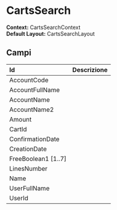 # CartsSearch

  
 **Context:** CartsSearchContext   
 **Default Layout:** CartsSearchLayout

## Campi

| Id | Descrizione |
| :--- | :--- |
| AccountCode |  |
| AccountFullName |  |
| AccountName |  |
| AccountName2 |  |
| Amount |  |
| CartId |  |
| ConfirmationDate |  |
| CreationDate |  |
| FreeBoolean1 \[1..7\] |  |
| LinesNumber |  |
| Name |  |
| UserFullName |  |
| UserId |  |

